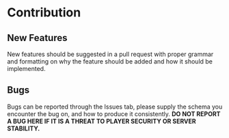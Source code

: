 # Contribution

## New Features
New features should be suggested in a pull request with proper grammar
and formatting on why the feature should be added and how it should be
implemented.

## Bugs
Bugs can be reported through the Issues tab, please supply the schema
you encounter the bug on, and how to produce it consistently. **DO NOT
REPORT A BUG HERE IF IT IS A THREAT TO PLAYER SECURITY OR SERVER STABILITY.**
